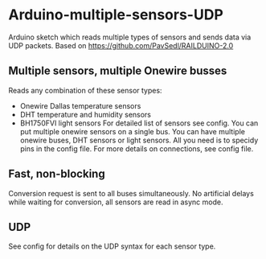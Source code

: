 # Arduino-multiple-sensors-UDP 
Arduino sketch which reads multiple types of sensors and sends data via UDP packets. Based on https://github.com/PavSedl/RAILDUINO-2.0 

## Multiple sensors,  multiple Onewire busses
Reads any combination of these sensor types:
* Onewire Dallas temperature sensors
* DHT temperature and humidity sensors
* BH1750FVI light sensors
For detailed list of sensors see config. You can put multiple onewire sensors on a single bus. You can have multiple onewire buses, DHT sensors or light sensors. All you need is to specidy pins in the config file. For more details on connections, see config file.

## Fast, non-blocking
Conversion request is sent to all buses simultaneously. No artificial delays while waiting for conversion, all sensors are read in async mode. 

## UDP
See config for details on the UDP syntax for each sensor type.

